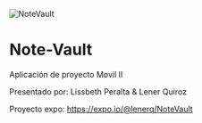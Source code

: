 ![NoteVault](https://user-images.githubusercontent.com/55729897/114631309-933a9d00-9c79-11eb-8574-f8f90d81aa1b.jpeg)
# Note-Vault
Aplicación de proyecto Movil II 

Presentado por: Lissbeth Peralta & Lener Quiroz

Proyecto expo: https://expo.io/@lenerq/NoteVault
